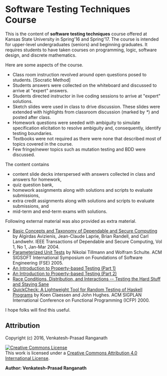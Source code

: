 # Software Testing Techniques Course

This is the content of **software testing techniques** course offered at Kansas State University in Spring'16 and Spring'17.  The course is intended for upper-level undergraduates (seniors) and beginning graduates.  It requires students to have taken courses on programming, logic, software design, and discrete mathematics.

Here are some aspects of the course.

- Class room instruction revolved around open questions posed to students.  [Socratic Method]
- Students answers were collected on the whiteboard and discussed to arrive at "expert" answers.
- Students directed instructor in live coding sessions to arrive at "expert" solutions.
- Sketch slides were used in class to drive discussion.  These slides were extended with highlights from classroom discussion (marked by _*_) and posted after class.
- Homework questions were seeded with ambiguity to simulate specification elicitation to resolve ambiguity and, consequently, identify testing boundaries.
- Textbooks were not required as there were none that described most of topics covered in the course.
- Few fringe/newer topics such as mutation testing and BDD were discussed.

The content contains
- content slide decks interspersed with answers collected in class and answers for homework,
- quiz question bank,
- homework assignments along with solutions and scripts to evaluate submissions,
- extra credit assignments along with solutions and scripts to evaluate submissions, and
- mid-term and end-term exams with solutions.

Following external material was also provided as extra material.
- [Basic Concepts and Taxonomy of Dependable and Secure Computing](http://ieeexplore.ieee.org/document/1335465/) by Algirdas Avizienis, Jean-Claude Laprie, Brian Randell, and Carl Landwehr.  IEEE Transactions of Dependable and Secure Computing, Vol 1, No 1, Jan-Mar 2004.
- [Parameterized Unit Tests](http://www.microsoft.com/en-us/research/wp-content/uploads/2005/01/ParameterizedUnitTestsFSE05.pdf) by Nikolai Tillmann and Wolfram Schulte.  ACM SIGSOFT International Symposium on Foundations of Software Engineering (FSE) 2005.
- [An Introduction to Property-based Testing (Part 1)](http://fsharpforfunandprofit.com/posts/property-based-testing/)
- [An Introduction to Property-based Testing (Part 2)](http://fsharpforfunandprofit.com/posts/property-based-testing-2/)
- [Race Conditions, Distribution, and Interactions -- Testing the Hard Stuff and Staying Sane](https://vimeo.com/68383317)
- [QuickCheck: A Lightweight Tool for Random Testing of Haskell Programs](http://dl.acm.org/citation.cfm?id=351266) by Koen Claessen and John Hughes.  ACM SIGPLAN International Conference on Functional Programming (ICFP) 2000.

I hope folks will find this useful.


## Attribution

Copyright (c) 2016, Venkatesh-Prasad Ranganath

<a rel="license" href="http://creativecommons.org/licenses/by/4.0/"><img alt="Creative Commons License" style="border-width:0" src="https://i.creativecommons.org/l/by/4.0/88x31.png" /></a><br />This work is licensed under a <a rel="license" href="http://creativecommons.org/licenses/by/4.0/">Creative Commons Attribution 4.0 International License</a>.

**Author: Venkatesh-Prasad Ranganath**
